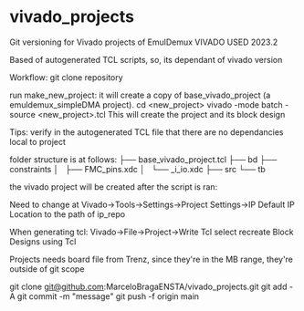 # vivado_projects

Git versioning for Vivado projects of EmulDemux
VIVADO USED 2023.2

Based of autogenerated TCL scripts, so, its dependant of vivado version

Workflow:
git clone repository

run make_new_project: it will create a copy of base_vivado_project (a emuldemux_simpleDMA project).
cd <new_project>
vivado -mode batch -source <new_project>.tcl
This will create the project and its block design


Tips:
verify in the autogenerated TCL file that there are no dependancies local to project

folder structure is at follows:
├── base_vivado_project.tcl
├── bd
├── constraints
│   ├── FMC_pins.xdc
│   └── _i_io.xdc
├── src
└── tb

the vivado project will be created after the script is ran:



Need to change at Vivado->Tools->Settings->Project Settings->IP Default IP Location to the path of ip_repo

When generating tcl: Vivado->File->Project->Write Tcl select recreate Block Designs using Tcl

Projects needs board file from Trenz, since they're in the MB range, they're outside of git scope



git clone git@github.com:MarceloBragaENSTA/vivado_projects.git
git add -A
git commit -m "message"
git push -f origin main
